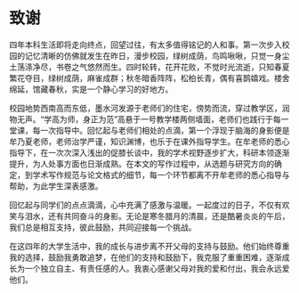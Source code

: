 # 致谢
四年本科生活即将走向终点，回望过往，有太多值得铭记的人和事。第一次步入校园的记忆清晰的仿佛就发生在昨日，漫步校园，绿树成荫，鸟鸣啾啾，只觉一身尘土荡涤净尽，书卷之气悠然而生。四时轮转，花开花败，不觉时光流逝，只知春夏繁花夺目，绿树成荫，麻雀成群；秋冬暗香阵阵，松柏长青，偶有喜鹊嬉戏。楼舍绵延，馆藏春秋，实是一个静心学习的好地方。

校园地势西南高而东低，墨水河发源于老师们的住宅，傍势而流，穿过教学区，润物无声。“学高为师，身正为范”高悬于一号教学楼两侧墙面，老师们也践行于每一堂课，每一次指导中。回忆起与老师们相处的点滴，第一个浮现于脑海的身影便是牟乃夏老师，老师治学严谨，知识渊博，也乐于在课外指导学生。在牟老师的悉心指导下，在一次次深入浅出的促膝长谈中，我的学术视野逐步扩大，科研本领逐渐提升，为人处事方面也日渐成熟。在本文的写作过程中，从选题与研究方向的确定，到学术写作规范与论文格式的细节，每一个环节都离不开牟老师的悉心指导与帮助，为此学生深表感激。 

回忆起与同学们的点点滴滴，心中充满了感激与温暖。一起度过的日子，不仅有欢笑与泪水，还有共同奋斗的身影。无论是寒冬腊月的清晨，还是酷暑炎炎的午后，我们总是相互支持，彼此鼓励，共同迎接每一个挑战。

在这四年的大学生活中，我的成长与进步离不开父母的支持与鼓励。他们始终尊重我的选择，鼓励我勇敢追梦，在他们的支持和鼓励下，我克服了重重困难，逐渐成长为一个独立自主、有责任感的人。我衷心感谢父母对我的爱和付出，我会永远爱他们。